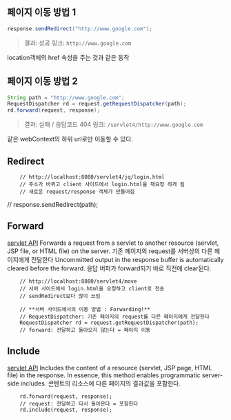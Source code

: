 ## 페이지 이동 방법 1
```java
response.sendRedirect("http://www.google.com");
```
>결과: 성공
>링크: `http://www.google.com`

location객체의 href 속성을 주는 것과 같은 동작

## 페이지 이동 방법 2 
```java
String path = "http://www.google.com";
RequestDispatcher rd = request.getRequestDispatcher(path);
rd.forward(request, response);
```
>결과: 실패 / 응답코드 404 
>링크: `/servlet4/http://www.google.com`

같은 webContext의 하위 url로만 이동할 수 있다.


## Redirect
		// http://localhost:8080/servlet4/jq/login.html
		// 주소가 바뀌고 client 사이드에서 login.html을 재요청 하게 됨
		// 새로운 request/response 객체가 만들어짐
//		response.sendRedirect(path);
		
## Forward
[servlet API](https://docs.oracle.com/javaee/5/api/)
Forwards a request from a servlet to another resource (servlet, JSP file, or HTML file) on the server.
기존 페이지의 request를 서버상의 다른 페이지에게 전달한다
Uncommitted output in the response buffer is automatically cleared before the forward.
응답 버퍼가 forward되기 바로 직전에 clear된다.

		// http://localhost:8080/servlet4/move
		// 서버 사이드에서 login.html을 요청하고 client로 전송
		// sendRedirect보다 많이 쓰임

		// **서버 사이드에서의 이동 방법 : Forwarding!**
		// RequestDispatcher: 기존 페이지의 request를 다른 페이지에게 전달한다
		RequestDispatcher rd = request.getRequestDispatcher(path);
		// forward: 전달하고 돌아오지 않는다 = 페이지 이동

## Include
[servlet API](https://docs.oracle.com/javaee/5/api/)
Includes the content of a resource (servlet, JSP page, HTML file) in the response. In essence, this method enables programmatic server-side includes.
콘텐트의 리소스에 다른 페이지의 결과값을 포함한다.

		rd.forward(request, response);
		// request: 전달하고 다시 돌아온다 = 포함한다
		rd.include(request, response);
<!--stackedit_data:
eyJoaXN0b3J5IjpbLTE0NzAxMzQxMjgsLTEyODcxNDg1OTFdfQ
==
-->